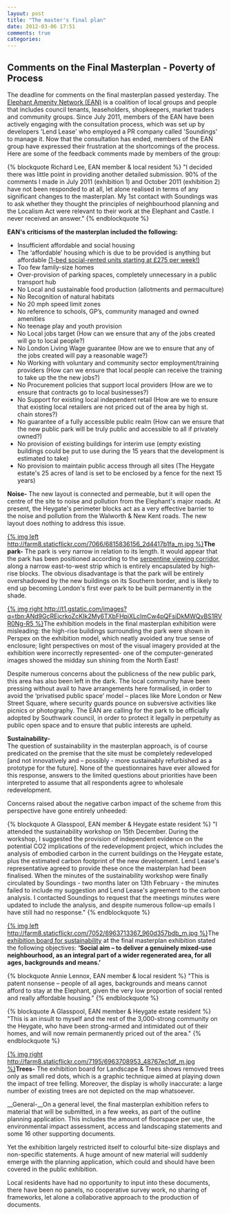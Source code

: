 ```yaml
---
layout: post
title: "The master's final plan"
date: 2012-03-06 17:51
comments: true
categories: 
---
```


Comments on the Final Masterplan - Poverty of Process
-----------------------------------------------------

The deadline for comments on the final masterplan passed yesterday. The [Elephant Amenity Network (EAN)](http://elephantamenity.wordpress.com) is a coalition of local groups and people that includes council tenants, leaseholders, shopkeepers, market traders and community groups. Since July 2011, members of the EAN have been actively engaging with the consultation process, which was set up by developers 'Lend Lease' who employed a PR company called 'Soundings' to manage it. Now that the consultation has ended, members of the EAN group have expressed their frustration at the shortcomings of the process. Here are some of the feedback comments made by members of the group:

{% blockquote Richard Lee, EAN member & local resident %}
"I decided there was little point in providing another detailed submission. 90% of the comments I made in July 2011 (exhibition 1) and October 2011 (exhibition 2) have not been responded to at all, let alone realised in terms of any significant changes to the masterplan. My 1st contact with Soundings was to ask whether they thought the principles of neighbourhood planning and the Localism Act were relevant to their work at the Elephant and Castle. I never received an answer." 
{% endblockquote %}

__EAN's criticisms of the masterplan included the following:__

* Insufficient affordable and social housing
* The ‘affordable’ housing which is due to be provided is anything but affordable [(1-bed social-rented units starting at £275 per week!)](http://betterelephant.org/images/SouthwarkTargetRents.pdf)
* Too few family-size homes
* Over-provision of parking spaces, completely unnecessary in a public transport hub
* No Local and sustainable food production (allotments and permaculture)
* No Recognition of natural habitats
* No 20 mph speed limit zones
* No reference to schools, GP’s, community managed and owned amenities
* No teenage play and youth provision
* No Local jobs target (How can we ensure that any of the jobs created will go to local people?)
* No London Living Wage guarantee (How are we to ensure that any of the jobs created will pay a reasonable wage?)
* No Working with voluntary and community sector employment/training providers (How can we ensure that local people can receive the training to take up the the new jobs?)
* No Procurement policies that support local providers (How are we to ensure that contracts go to local businesses?)
* No Support for existing local independent retail (How are we to ensure that existing local retailers are not priced out of the area by high st. chain stores?)
* No guarantee of a fully accessible public realm (How can we ensure that the new public park will be truly public and accessible to all if privately owned?)
* No provision of existing buildings for interim use (empty existing buildings could be put to use during the 15 years that the development is estimated to take)
* No provision to maintain public access through all sites (The Heygate estate's 25 acres of land is set to be enclosed by a fence for the next 15 years)

__Noise-__ The new layout is connected and permeable, but it will open the centre of the site to noise and pollution from the Elephant's major roads. At present, the Heygate's perimeter blocks act as a very effective barrier to the noise and pollution from the Walworth & New Kent roads. The new layout does nothing to address this issue.


[{% img left http://farm8.staticflickr.com/7066/6815836156_2d4417b1fa_m.jpg %}](http://farm8.staticflickr.com/7066/6815836156_2d4417b1fa_z.jpg)__The park-__ The park is very narrow in relation to its length. It would appear that the park has been positioned according to the [serpentine viewing corridor](http://www.london-se1.co.uk/news/view/4142), along a narrow east-to-west strip which is entirely encapsulated by high-rise blocks. The obvious disadvantage is that the park will be entirely overshadowed by the new buildings on its Southern border, and is likely to end up becoming London's first ever park to be built permanently in the shade.  

[{% img right http://t1.gstatic.com/images?q=tbn:ANd9GcREjcrkoZcKIk2My6TXbFHpiXLcImCw4pQFsiDkMWQvBS1RVR0Ng-R5 %}](http://www.bdonline.co.uk/pictures/636x441fitpad[237]/1/3/8/1716138_1675_02_Print_5k_Final_180212.jpg)The exhibition models in the final masterplan exhibition were misleading: the high-rise buildings surrounding the park were shown in Perspex on the exhibition model, which neatly avoided any true sense of enclosure; light perspectives on most of the visual imagery provided at the exhibition were incorrectly represented- one of the computer-generated images showed the midday sun shining from the North East! 

Despite numerous concerns about the publicness of the new public park, this area has also been left in the dark. The local community have been pressing without avail to have arrangements here formalised, in order to avoid the ‘privatised public space’ model – places like More London or New Street Square, where security guards pounce on subversive activities like picnics or photography. The EAN are calling for the park to be officially adopted by Southwark council, in order to protect it legally in perpetuity as public open space and to ensure that public interests are upheld.


__Sustainability-__  
The question of sustainability in the masterplan approach, is of course predicated on the premise that the site must be completely redeveloped [and not innovatively and – possibly - more sustainably refurbished as a prototype for the future]. None of the questionnaires have ever allowed for this response, answers to the limited questions about priorities have been interpreted to assume that all respondents agree to wholesale redevelopment.

Concerns raised about the negative carbon impact of the scheme from this perspective have gone entirely unheeded:

{% blockquote A Glasspool, EAN member & Heygate estate resident %}
"I attended the sustainability workshop on 15th December. During the workshop, I suggested the provision of independent evidence on the potential CO2 implications of the redevelopment project, which includes the analysis of embodied carbon in the current buildings on the Heygate estate, plus the estimated carbon footprint of the new development. Lend Lease's representative agreed to provide these once the masterplan had been finalised. 
When the minutes of the sustainability workshop were finally circulated by Soundings - two months later on 13th February - the minutes failed to include my suggestion and Lend Lease's agreement to the carbon analysis. I contacted Soundings to request that the meetings minutes were updated to include the analysis, and despite numerous follow-up emails I have still had no response." 
{% endblockquote %}


[{% img left http://farm8.staticflickr.com/7052/6963713367_960d357bdb_m.jpg %}](http://farm8.staticflickr.com/7052/6963713367_960d357bdb_b.jpg)The [exhibition board for sustainability](http://www.elephantandcastle.org.uk/download,93,sustainability.pdf) at the final masterplan exhibition stated the following objectives:
 __‘Social aim – to deliver a genuinely mixed-use neighbourhood, as an integral part of a wider regenerated area, for all ages, backgrounds and means.’__ 

{% blockquote Annie Lennox, EAN member & local resident %}
"This is patent nonsense – people of all ages, backgrounds and means cannot afford to stay at the Elephant, given the very low proportion of social rented and really affordable housing."
{% endblockquote %}

{% blockquote A Glasspool, EAN member & Heygate estate resident %}
"This is an insult to myself and the rest of the 3,000-strong community on the Heygate, who have been strong-armed and intimidated out of their homes, and will now remain permanently priced out of the area." 
{% endblockquote %}


[{% img right http://farm8.staticflickr.com/7195/6963708953_48767ec1df_m.jpg %}](http://farm8.staticflickr.com/7195/6963708953_48767ec1df_b.jpg)__Trees-__
The exhibition board for Landscape & Trees shows removed trees only as small red dots, which is a graphic technique aimed at playing down the impact of tree felling. Moreover, the display is wholly inaccurate: a large number of existing trees are not depicted on the map whatsoever.



__General-__On a general level, the final masterplan exhibition refers to material that will be submitted, in a few weeks, as part of the outline planning application. This includes the amount of floorspace per use, the environmental impact assessment, access and landscaping statements and some 16 other supporting documents.

Yet the exhibition largely restricted itself to colourful bite-size displays and non-specific statements. A huge amount of new material will suddenly emerge with the planning application, which could and should have been covered in the public exhibition.

Local residents have had no opportunity to input into these documents, there have been no panels, no cooperative survey work, no sharing of frameworks, let alone a collaborative approach to the production of documents.




